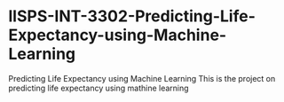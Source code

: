 # llSPS-INT-3302-Predicting-Life-Expectancy-using-Machine-Learning
Predicting Life Expectancy using Machine Learning
This is the project on predicting life expectancy using mathine learning
